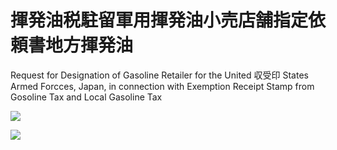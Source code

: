 # 揮発油税駐留軍用揮発油小売店舗指定依頼書地方揮発油

Request for Designation of Gasoline Retailer for the United 収受印 States Armed Forcces, Japan, in connection with Exemption Receipt Stamp from Gosoline Tax and Local Gasoline Tax

![](https://www.nta.go.jp/tmp/365c5c33-de50-4980-ba7d-3c1620564e2e/images/21788e7660bc0449e0d3782b44f5290865723363f8b015174ddf039db1f1c8d2.jpg)

![](https://www.nta.go.jp/tmp/365c5c33-de50-4980-ba7d-3c1620564e2e/images/5fd2edce978318763042c932da136a7b6e8fc9385f919c40cf5a4aa13efe0152.jpg)